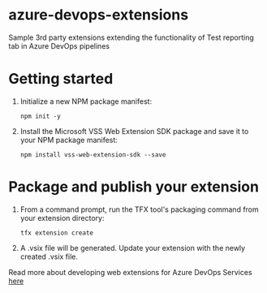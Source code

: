 # azure-devops-extensions
Sample 3rd party extensions extending the functionality of Test reporting tab in Azure DevOps pipelines

# Getting started

1. Initialize a new NPM package manifest:
 
   ```
   npm init -y
   ```
 
 2. Install the Microsoft VSS Web Extension SDK package and save it to your NPM package manifest:
 
    ```
    npm install vss-web-extension-sdk --save
    ```
 
# Package and publish your extension
1. From a command prompt, run the TFX tool's packaging command from your extension directory:

   ```
   tfx extension create
   ```
   
2. A .vsix file will be generated. Update your extension with the newly created .vsix file.


Read more about developing web extensions for Azure DevOps Services [here](https://docs.microsoft.com/en-us/azure/devops/extend/get-started/node?view=vsts)
